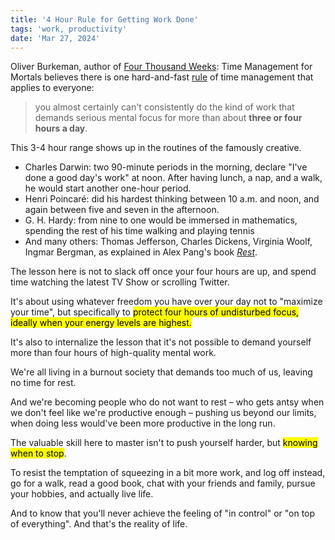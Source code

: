 ```yaml
---
title: '4 Hour Rule for Getting Work Done'
tags: 'work, productivity'
date: 'Mar 27, 2024'
---
```


Oliver Burkeman, author of [Four Thousand Weeks](https://leebyron.com/4000/): Time Management for Mortals believes there is one hard-and-fast [rule](https://www.oliverburkeman.com/fourhours) of time management that applies to everyone:

> you almost certainly can't consistently do the kind of work that demands serious mental focus for more than about **three or four hours a day**.

This 3-4 hour range shows up in the routines of the famously creative.

- Charles Darwin: two 90-minute periods in the morning, declare "I've done a good day's work" at noon. After having lunch, a nap, and a walk, he would start another one-hour period.
- Henri Poincaré: did his hardest thinking between 10 a.m. and noon, and again between five and seven in the afternoon.
- G. H. Hardy: from nine to one would be immersed in mathematics, spending the rest of his time walking and playing tennis
- And many others: Thomas Jefferson, Charles Dickens, Virginia Woolf, Ingmar Bergman, as explained in Alex Pang's book [_Rest_](https://www.goodreads.com/en/book/show/29502354).

The lesson here is not to slack off once your four hours are up, and spend time watching the latest TV Show or scrolling Twitter.

It's about using whatever freedom you have over your day not to "maximize your time", but specifically to <mark>protect four hours of undisturbed focus, ideally when your energy levels are highest.</mark>

It's also to internalize the lesson that it's not possible to demand yourself more than four hours of high-quality mental work.

We're all living in a burnout society that demands too much of us, leaving no time for rest.

And we're becoming people who do not want to rest – who gets antsy when we don't feel like we're productive enough – pushing us beyond our limits, when doing less would've been more productive in the long run.

The valuable skill here to master isn't to push yourself harder, but <mark>knowing when to stop</mark>.

To resist the temptation of squeezing in a bit more work, and log off instead, go for a walk, read a good book, chat with your friends and family, pursue your hobbies, and actually live life.

And to know that you'll never achieve the feeling of "in control" or "on top of everything". And that's the reality of life.
